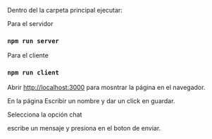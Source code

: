 
Dentro del la carpeta principal ejecutar:

Para el servidor
### `npm run server`

Para el cliente
### `npm run client`




Abrir [http://localhost:3000](http://localhost:3000) para mosntrar la página en el navegador.

En la página Escribir un nombre y dar un click en guardar.

Selecciona la opción chat

escribe un mensaje y presiona en el boton de enviar.